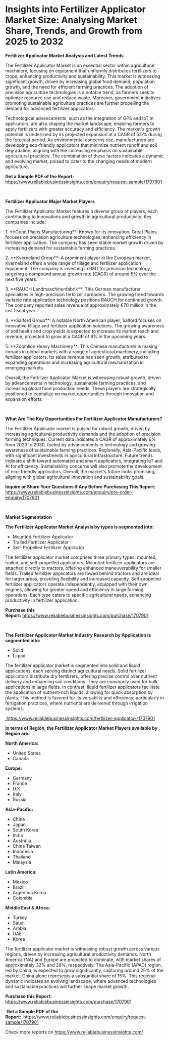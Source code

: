 <p><h1>Insights into Fertilizer Applicator Market Size: Analysing Market Share, Trends, and Growth from 2025 to 2032</h1></p><p><strong>Fertilizer Applicator Market Analysis and Latest Trends</strong></p>
<p><p>The Fertilizer Applicator Market is an essential sector within agricultural machinery, focusing on equipment that uniformly distributes fertilizers to crops, enhancing productivity and sustainability. This market is witnessing significant growth, driven by increasing global food demand, population growth, and the need for efficient farming practices. The adoption of precision agriculture technologies is a notable trend, as farmers seek to optimize resource use and reduce waste. Moreover, government initiatives promoting sustainable agriculture practices are further propelling the demand for advanced fertilizer applicators.</p><p>Technological advancements, such as the integration of GPS and IoT in applicators, are also shaping the market landscape, enabling farmers to apply fertilizers with greater accuracy and efficiency. The market's growth potential is underlined by its projected expansion at a CAGR of 5.5% during the forecast period. As environmental concerns rise, manufacturers are developing eco-friendly applicators that minimize nutrient runoff and soil degradation, aligning with the increasing emphasis on sustainable agricultural practices. The combination of these factors indicates a dynamic and evolving market, poised to cater to the changing needs of modern agriculture.</p></p>
<p><strong>Get a Sample PDF of the Report:&nbsp;</strong> <a href="https://www.reliablebusinessinsights.com/enquiry/request-sample/1707901?utm_campaign=3439&utm_medium=2&utm_source=Github&utm_content=ia&utm_term=30032025&utm_id=fertilizer-applicator">https://www.reliablebusinessinsights.com/enquiry/request-sample/1707901</a></p>
<p>&nbsp;</p>
<p><strong>Fertilizer Applicator Major Market Players</strong></p>
<p><p>The Fertilizer Applicator Market features a diverse group of players, each contributing to innovations and growth in agricultural productivity. Key companies include:</p><p>1. **Great Plains Manufacturing**: Known for its innovation, Great Plains focuses on precision agriculture technologies, enhancing efficiency in fertilizer application. The company has seen stable market growth driven by increasing demand for sustainable farming practices.</p><p>2. **Kverneland Group**: A prominent player in the European market, Kverneland offers a wide range of tillage and fertilizer application equipment. The company is investing in R&D for precision technology, targeting a compound annual growth rate (CAGR) of around 5% over the next five years.</p><p>3. **RAUCH Landmaschinenfabrik**: This German manufacturer specializes in high-precision fertilizer spreaders. The growing trend towards variable rate application technology positions RAUCH for continued growth. The company reported sales revenue of approximately €70 million in the last fiscal year.</p><p>4. **Salford Group**: A notable North American player, Salford focuses on innovative tillage and fertilizer application solutions. The growing awareness of soil health and crop yields is expected to increase its market reach and revenue, projected to grow at a CAGR of 6% in the upcoming years.</p><p>5. **Zoomlion Heavy Machinery**: This Chinese manufacturer is making inroads in global markets with a range of agricultural machinery, including fertilizer applicators. Its sales revenue has seen growth, attributed to expanding operations and increasing agricultural mechanization in emerging markets.</p><p>Overall, the Fertilizer Applicator Market is witnessing robust growth, driven by advancements in technology, sustainable farming practices, and increasing global food production needs. These players are strategically positioned to capitalize on market opportunities through innovation and expansion efforts.</p></p>
<p>&nbsp;</p>
<p><strong>What Are The Key Opportunities For Fertilizer Applicator Manufacturers?</strong></p>
<p><p>The Fertilizer Applicator market is poised for robust growth, driven by increasing agricultural productivity demands and the adoption of precision farming techniques. Current data indicates a CAGR of approximately 6% from 2023 to 2030, fueled by advancements in technology and growing awareness of sustainable farming practices. Regionally, Asia-Pacific leads, with significant investments in agricultural infrastructure. Future trends indicate a shift toward automated and smart applicators, integrating IoT and AI for efficiency. Sustainability concerns will also promote the development of eco-friendly applicators. Overall, the market's future looks promising, aligning with global agricultural innovation and sustainability goals.</p></p>
<p><strong>Inquire or Share Your Questions If Any Before Purchasing This Report:</strong> <a href="https://www.reliablebusinessinsights.com/enquiry/pre-order-enquiry/1707901?utm_campaign=3439&utm_medium=2&utm_source=Github&utm_content=ia&utm_term=30032025&utm_id=fertilizer-applicator">https://www.reliablebusinessinsights.com/enquiry/pre-order-enquiry/1707901</a></p>
<p>&nbsp;</p>
<p><strong>Market Segmentation</strong></p>
<p><strong>The Fertilizer Applicator Market Analysis by types is segmented into:</strong></p>
<p><ul><li>Mounted Fertilizer Applicator</li><li>Trailed Fertilizer Applicator</li><li>Self-Propelled Fertilizer Applicator</li></ul></p>
<p><p>The fertilizer applicator market comprises three primary types: mounted, trailed, and self-propelled applicators. Mounted fertilizer applicators are attached directly to tractors, offering enhanced maneuverability for smaller fields. Trailed fertilizer applicators are towed behind tractors and are ideal for larger areas, providing flexibility and increased capacity. Self-propelled fertilizer applicators operate independently, equipped with their own engines, allowing for greater speed and efficiency in large farming operations. Each type caters to specific agricultural needs, enhancing productivity in fertilizer application.</p></p>
<p><strong>Purchase this Report:&nbsp;</strong><a href="https://www.reliablebusinessinsights.com/purchase/1707901?utm_campaign=3439&utm_medium=2&utm_source=Github&utm_content=ia&utm_term=30032025&utm_id=fertilizer-applicator">https://www.reliablebusinessinsights.com/purchase/1707901</a></p>
<p>&nbsp;</p>
<p><strong>The Fertilizer Applicator Market Industry Research by Application is segmented into:</strong></p>
<p><ul><li>Solid</li><li>Liquid</li></ul></p>
<p><p>The fertilizer applicator market is segmented into solid and liquid applications, each serving distinct agricultural needs. Solid fertilizer applicators distribute dry fertilizers, offering precise control over nutrient delivery and enhancing soil conditions. They are commonly used for bulk applications in large fields. In contrast, liquid fertilizer applicators facilitate the application of nutrient-rich liquids, allowing for quick absorption by plants. This method is favored for its versatility and efficiency, particularly in fertigation practices, where nutrients are delivered through irrigation systems.</p></p>
<p><a href="https://www.reliablebusinessinsights.com/fertilizer-applicator-r1707901?utm_campaign=3439&utm_medium=2&utm_source=Github&utm_content=ia&utm_term=30032025&utm_id=fertilizer-applicator">&nbsp;https://www.reliablebusinessinsights.com/fertilizer-applicator-r1707901</a></p>
<p><strong>In terms of Region, the Fertilizer Applicator Market Players available by Region are:</strong></p>
<p>
    <p> <strong> North America: </strong>
        <ul>
            <li>United States</li>
            <li>Canada</li>
        </ul>
        </p> 
    <p> <strong> Europe: </strong>
        <ul>
            <li>Germany</li>
            <li>France</li>
            <li>U.K.</li>
            <li>Italy</li>
            <li>Russia</li>
        </ul>
        </p> 
    <p> <strong> Asia-Pacific: </strong>
        <ul>
            <li>China</li>
            <li>Japan</li>
            <li>South Korea</li>
            <li>India</li>
            <li>Australia</li>
            <li>China Taiwan</li>
            <li>Indonesia</li>
            <li>Thailand</li>
            <li>Malaysia</li>
        </ul>
        </p> 
    <p> <strong> Latin America: </strong>
        <ul>
            <li>Mexico</li>
            <li>Brazil</li>
            <li>Argentina Korea</li>
            <li>Colombia</li>
        </ul>
        </p> 
    <p> <strong> Middle East & Africa: </strong>
        <ul>
            <li>Turkey</li>
            <li>Saudi</li>
            <li>Arabia</li>
            <li>UAE</li>
            <li>Korea</li>
        </ul>
    </p>
    </p>
<p><p>The fertilizer applicator market is witnessing robust growth across various regions, driven by increasing agricultural productivity demands. North America (NA) and Europe are projected to dominate, with market shares of approximately 32% and 28%, respectively. The Asia-Pacific (APAC) region, led by China, is expected to grow significantly, capturing around 25% of the market. China alone represents a substantial share of 15%. This regional dynamic indicates an evolving landscape, where advanced technologies and sustainable practices will further shape market growth.</p></p>
<p><strong>Purchase this Report: </strong><a href="https://www.reliablebusinessinsights.com/purchase/1707901?utm_campaign=3439&utm_medium=2&utm_source=Github&utm_content=ia&utm_term=30032025&utm_id=fertilizer-applicator">https://www.reliablebusinessinsights.com/purchase/1707901</a></p>
<p>&nbsp;<strong>Get a Sample PDF of the Report:&nbsp;&nbsp;</strong><a href="https://www.reliablebusinessinsights.com/enquiry/request-sample/1707901?utm_campaign=3439&utm_medium=2&utm_source=Github&utm_content=ia&utm_term=30032025&utm_id=fertilizer-applicator">https://www.reliablebusinessinsights.com/enquiry/request-sample/1707901</a></p>
<p><strong></strong></p>
<p>Check more reports on <a href="https://www.reliablebusinessinsights.com/?utm_campaign=3439&utm_medium=2&utm_source=Github&utm_content=ia&utm_term=30032025&utm_id=fertilizer-applicator">https://www.reliablebusinessinsights.com/</a></p>